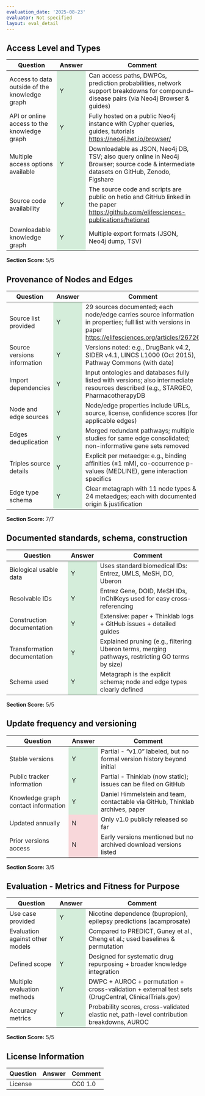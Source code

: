 ```yaml
---
evaluation_date: '2025-08-23'
evaluator: Not specified
layout: eval_detail
---
```


## Access Level and Types
<div class="table-responsive">
<table class="table table-striped">
<thead><tr><th>Question</th><th>Answer</th><th>Comment</th></tr></thead><tbody>
<tr><td>Access to data outside of the knowledge graph</td><td style="background-color:#d4edda;">Y</td><td>Can access paths, DWPCs, prediction probabilities, network support breakdowns for compound–disease pairs (via Neo4j Browser &amp; guides)</td></tr>
<tr><td>API or online access to the knowledge graph</td><td style="background-color:#d4edda;">Y</td><td>Fully hosted on a public Neo4j instance with Cypher queries, guides, tutorials <a href="https://neo4j.het.io/browser/">https://neo4j.het.io/browser/</a></td></tr>
<tr><td>Multiple access options available</td><td style="background-color:#d4edda;">Y</td><td>Downloadable as JSON, Neo4j DB, TSV; also query online in Neo4j Browser; source code &amp; intermediate datasets on GitHub, Zenodo, Figshare</td></tr>
<tr><td>Source code availability</td><td style="background-color:#d4edda;">Y</td><td>The source code and scripts are public on hetio and GitHub linked in the paper <a href="https://github.com/elifesciences-publications/hetionet">https://github.com/elifesciences-publications/hetionet</a></td></tr>
<tr><td>Downloadable knowledge graph</td><td style="background-color:#d4edda;">Y</td><td>Multiple export formats (JSON, Neo4j dump, TSV)</td></tr>
</tbody></table></div>
<p><strong>Section Score:</strong> 5/5</p>

## Provenance of Nodes and Edges
<div class="table-responsive">
<table class="table table-striped">
<thead><tr><th>Question</th><th>Answer</th><th>Comment</th></tr></thead><tbody>
<tr><td>Source list provided</td><td style="background-color:#d4edda;">Y</td><td>29 sources documented; each node/edge carries source information in properties; full list with versions in paper <a href="https://elifesciences.org/articles/26726">https://elifesciences.org/articles/26726</a></td></tr>
<tr><td>Source versions information</td><td style="background-color:#d4edda;">Y</td><td>Versions noted: e.g., DrugBank v4.2, SIDER v4.1, LINCS L1000 (Oct 2015), Pathway Commons (with date)</td></tr>
<tr><td>Import dependencies</td><td style="background-color:#d4edda;">Y</td><td>Input ontologies and databases fully listed with versions; also intermediate resources described (e.g., STARGEO, PharmacotherapyDB</td></tr>
<tr><td>Node and edge sources</td><td style="background-color:#d4edda;">Y</td><td>Node/edge properties include URLs, source, license, confidence scores (for applicable edges)</td></tr>
<tr><td>Edges deduplication</td><td style="background-color:#d4edda;">Y</td><td>Merged redundant pathways; multiple studies for same edge consolidated; non-informative gene sets removed</td></tr>
<tr><td>Triples source details</td><td style="background-color:#d4edda;">Y</td><td>Explicit per metaedge: e.g., binding affinities (≤1 mM), co-occurrence p-values (MEDLINE), gene interaction specifics</td></tr>
<tr><td>Edge type schema</td><td style="background-color:#d4edda;">Y</td><td>Clear metagraph with 11 node types &amp; 24 metaedges; each with documented origin &amp; justification</td></tr>
</tbody></table></div>
<p><strong>Section Score:</strong> 7/7</p>

## Documented standards, schema, construction
<div class="table-responsive">
<table class="table table-striped">
<thead><tr><th>Question</th><th>Answer</th><th>Comment</th></tr></thead><tbody>
<tr><td>Biological usable data</td><td style="background-color:#d4edda;">Y</td><td>Uses standard biomedical IDs: Entrez, UMLS, MeSH, DO, Uberon</td></tr>
<tr><td>Resolvable IDs</td><td style="background-color:#d4edda;">Y</td><td>Entrez Gene, DOID, MeSH IDs, InChIKeys used for easy cross-referencing</td></tr>
<tr><td>Construction documentation</td><td style="background-color:#d4edda;">Y</td><td>Extensive: paper + Thinklab logs + GitHub issues + detailed guides</td></tr>
<tr><td>Transformation documentation</td><td style="background-color:#d4edda;">Y</td><td>Explained pruning (e.g., filtering Uberon terms, merging pathways, restricting GO terms by size)</td></tr>
<tr><td>Schema used</td><td style="background-color:#d4edda;">Y</td><td>Metagraph is the explicit schema; node and edge types clearly defined</td></tr>
</tbody></table></div>
<p><strong>Section Score:</strong> 5/5</p>

## Update frequency and versioning
<div class="table-responsive">
<table class="table table-striped">
<thead><tr><th>Question</th><th>Answer</th><th>Comment</th></tr></thead><tbody>
<tr><td>Stable versions</td><td style="background-color:#d4edda;">Y</td><td>Partial - “v1.0” labeled, but no formal version history beyond initial</td></tr>
<tr><td>Public tracker information</td><td style="background-color:#d4edda;">Y</td><td>Partial - Thinklab (now static); issues can be filed on GitHub</td></tr>
<tr><td>Knowledge graph contact information</td><td style="background-color:#d4edda;">Y</td><td>Daniel Himmelstein and team, contactable via GitHub, Thinklab archives, paper</td></tr>
<tr><td>Updated annually</td><td style="background-color:#f8d7da;">N</td><td>Only v1.0 publicly released so far</td></tr>
<tr><td>Prior versions access</td><td style="background-color:#f8d7da;">N</td><td>Early versions mentioned but no archived download versions listed</td></tr>
</tbody></table></div>
<p><strong>Section Score:</strong> 3/5</p>

## Evaluation - Metrics and Fitness for Purpose
<div class="table-responsive">
<table class="table table-striped">
<thead><tr><th>Question</th><th>Answer</th><th>Comment</th></tr></thead><tbody>
<tr><td>Use case provided</td><td style="background-color:#d4edda;">Y</td><td>Nicotine dependence (bupropion), epilepsy predictions (acamprosate)</td></tr>
<tr><td>Evaluation against other models</td><td style="background-color:#d4edda;">Y</td><td>Compared to PREDICT, Guney et al., Cheng et al.; used baselines &amp; permutation</td></tr>
<tr><td>Defined scope</td><td style="background-color:#d4edda;">Y</td><td>Designed for systematic drug repurposing + broader knowledge integration</td></tr>
<tr><td>Multiple evaluation methods</td><td style="background-color:#d4edda;">Y</td><td>DWPC + AUROC + permutation + cross-validation + external test sets (DrugCentral, ClinicalTrials.gov)</td></tr>
<tr><td>Accuracy metrics</td><td style="background-color:#d4edda;">Y</td><td>Probability scores, cross-validated elastic net, path-level contribution breakdowns, AUROC</td></tr>
</tbody></table></div>
<p><strong>Section Score:</strong> 5/5</p>

## License Information
<div class="table-responsive">
<table class="table table-striped">
<thead><tr><th>Question</th><th>Answer</th><th>Comment</th></tr></thead><tbody>
<tr><td>License</td><td></td><td>CC0 1.0</td></tr>
</tbody></table></div>


